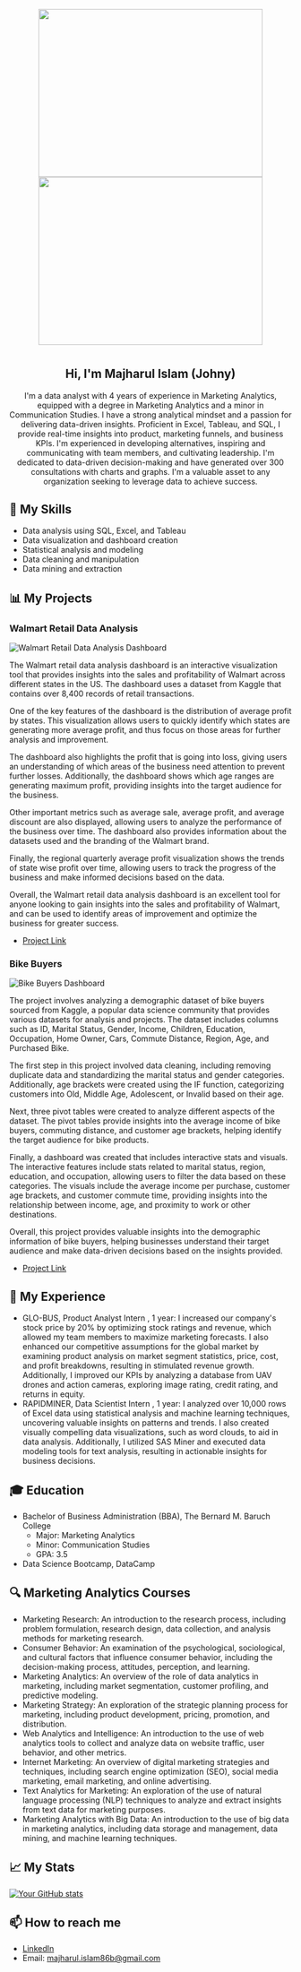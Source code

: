<p align="center">
  <img src="https://tenor.com/view/data-analysis-graph-chart-gif-23151718.gif" width="400" height="300" hspace="20"/>
  <img src="https://media.giphy.com/media/MMHIbfv0QME8utoEkE/giphy.gif" width="400" height="300" hspace="20"/> 
</p>

# <h2 align="center"><b>Hi, I'm Majharul Islam (Johny) </b></h2>

<p align="center">I'm a data analyst with 4 years of experience in Marketing Analytics, equipped with a degree in Marketing Analytics and a minor in Communication Studies. I have a strong analytical mindset and a passion for delivering data-driven insights. Proficient in Excel, Tableau, and SQL, I provide real-time insights into product, marketing funnels, and business KPIs. I'm experienced in developing alternatives, inspiring and communicating with team members, and cultivating leadership. I'm dedicated to data-driven decision-making and have generated over 300 consultations with charts and graphs. I'm a valuable asset to any organization seeking to leverage data to achieve success.</p>

## 🔭 My Skills

- Data analysis using SQL, Excel, and Tableau
- Data visualization and dashboard creation
- Statistical analysis and modeling
- Data cleaning and manipulation
- Data mining and extraction

## 📊 My Projects

### Walmart Retail Data Analysis

![Walmart Retail Data Analysis Dashboard](https://github.com/rockjohny360/Majharul-Islam-Profile-/blob/main/Walmart%20Retail%20Data%20Analysis%20Dashboard%20picture.PNG "Walmart Retail Data Analysis Dashboard")

The Walmart retail data analysis dashboard is an interactive visualization tool that provides insights into the sales and profitability of Walmart across different states in the US. The dashboard uses a dataset from Kaggle that contains over 8,400 records of retail transactions.

One of the key features of the dashboard is the distribution of average profit by states. This visualization allows users to quickly identify which states are generating more average profit, and thus focus on those areas for further analysis and improvement.

The dashboard also highlights the profit that is going into loss, giving users an understanding of which areas of the business need attention to prevent further losses. Additionally, the dashboard shows which age ranges are generating maximum profit, providing insights into the target audience for the business.

Other important metrics such as average sale, average profit, and average discount are also displayed, allowing users to analyze the performance of the business over time. The dashboard also provides information about the datasets used and the branding of the Walmart brand.

Finally, the regional quarterly average profit visualization shows the trends of state wise profit over time, allowing users to track the progress of the business and make informed decisions based on the data.

Overall, the Walmart retail data analysis dashboard is an excellent tool for anyone looking to gain insights into the sales and profitability of Walmart, and can be used to identify areas of improvement and optimize the business for greater success.

- [Project Link](https://github.com/rockjohny360/Walmart-Retail-Data-Analysis-Dashboard-)

### Bike Buyers 

![Bike Buyers Dashboard](https://github.com/rockjohny360/Majharul-Islam-Profile-/blob/main/Bike%20Buyers%20Dashboard%20Image.PNG)

The project involves analyzing a demographic dataset of bike buyers sourced from Kaggle, a popular data science community that provides various datasets for analysis and projects. The dataset includes columns such as ID, Marital Status, Gender, Income, Children, Education, Occupation, Home Owner, Cars, Commute Distance, Region, Age, and Purchased Bike.

The first step in this project involved data cleaning, including removing duplicate data and standardizing the marital status and gender categories. Additionally, age brackets were created using the IF function, categorizing customers into Old, Middle Age, Adolescent, or Invalid based on their age.

Next, three pivot tables were created to analyze different aspects of the dataset. The pivot tables provide insights into the average income of bike buyers, commuting distance, and customer age brackets, helping identify the target audience for bike products.

Finally, a dashboard was created that includes interactive stats and visuals. The interactive features include stats related to marital status, region, education, and occupation, allowing users to filter the data based on these categories. The visuals include the average income per purchase, customer age brackets, and customer commute time, providing insights into the relationship between income, age, and proximity to work or other destinations.

Overall, this project provides valuable insights into the demographic information of bike buyers, helping businesses understand their target audience and make data-driven decisions based on the insights provided.

- [Project Link](https://github.com/rockjohny360/Bike-Buyer-)

## 🌱 My Experience

- GLO-BUS, Product Analyst Intern , 1 year: I increased our company's stock price by 20% by optimizing stock ratings and revenue, which allowed my team members to maximize marketing forecasts. I also enhanced our competitive assumptions for the global market by examining product analysis on market segment statistics, price, cost, and profit breakdowns, resulting in stimulated revenue growth. Additionally, I improved our KPIs by analyzing a database from UAV drones and action cameras, exploring image rating, credit rating, and returns in equity.
- RAPIDMINER, Data Scientist Intern , 1 year: I analyzed over 10,000 rows of Excel data using statistical analysis and machine learning techniques, uncovering valuable insights on patterns and trends. I also created visually compelling data visualizations, such as word clouds, to aid in data analysis. Additionally, I utilized SAS Miner and executed data modeling tools for text analysis, resulting in actionable insights for business decisions.

## 🎓 Education 

- Bachelor of Business Administration (BBA), The Bernard M. Baruch College
  - Major: Marketing Analytics
  - Minor: Communication Studies
  - GPA: 3.5
- Data Science Bootcamp, DataCamp 

## 🔍 Marketing Analytics Courses

- Marketing Research: An introduction to the research process, including problem formulation, research design, data collection, and analysis methods for marketing research.
- Consumer Behavior: An examination of the psychological, sociological, and cultural factors that influence consumer behavior, including the decision-making process, attitudes, perception, and learning.
- Marketing Analytics: An overview of the role of data analytics in marketing, including market segmentation, customer profiling, and predictive modeling.
- Marketing Strategy: An exploration of the strategic planning process for marketing, including product development, pricing, promotion, and distribution.
- Web Analytics and Intelligence: An introduction to the use of web analytics tools to collect and analyze data on website traffic, user behavior, and other metrics.
- Internet Marketing: An overview of digital marketing strategies and techniques, including search engine optimization (SEO), social media marketing, email marketing, and online advertising.
- Text Analytics for Marketing: An exploration of the use of natural language processing (NLP) techniques to analyze and extract insights from text data for marketing purposes.
- Marketing Analytics with Big Data: An introduction to the use of big data in marketing analytics, including data storage and management, data mining, and machine learning techniques. 

## 📈 My Stats

[![Your GitHub stats](https://github-readme-stats.vercel.app/api?username=Majharul&show_icons=true&theme=radical)](https://github.com/Majharul)

## 📫 How to reach me

- [LinkedIn](https://www.linkedin.com/in/yourprofile)
- Email: majharul.islam86b@gmail.com
